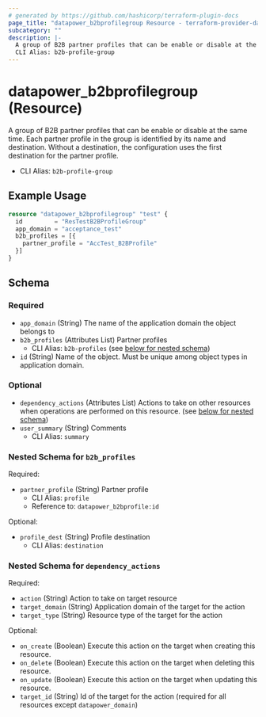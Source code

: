 ```yaml
---
# generated by https://github.com/hashicorp/terraform-plugin-docs
page_title: "datapower_b2bprofilegroup Resource - terraform-provider-datapower"
subcategory: ""
description: |-
  A group of B2B partner profiles that can be enable or disable at the same time. Each partner profile in the group is identified by its name and destination. Without a destination, the configuration uses the first destination for the partner profile.
  CLI Alias: b2b-profile-group
---
```


# datapower_b2bprofilegroup (Resource)

A group of B2B partner profiles that can be enable or disable at the same time. Each partner profile in the group is identified by its name and destination. Without a destination, the configuration uses the first destination for the partner profile.
  - CLI Alias: `b2b-profile-group`

## Example Usage

```terraform
resource "datapower_b2bprofilegroup" "test" {
  id         = "ResTestB2BProfileGroup"
  app_domain = "acceptance_test"
  b2b_profiles = [{
    partner_profile = "AccTest_B2BProfile"
  }]
}
```

<!-- schema generated by tfplugindocs -->
## Schema

### Required

- `app_domain` (String) The name of the application domain the object belongs to
- `b2b_profiles` (Attributes List) Partner profiles
  - CLI Alias: `b2b-profiles` (see [below for nested schema](#nestedatt--b2b_profiles))
- `id` (String) Name of the object. Must be unique among object types in application domain.

### Optional

- `dependency_actions` (Attributes List) Actions to take on other resources when operations are performed on this resource. (see [below for nested schema](#nestedatt--dependency_actions))
- `user_summary` (String) Comments
  - CLI Alias: `summary`

<a id="nestedatt--b2b_profiles"></a>
### Nested Schema for `b2b_profiles`

Required:

- `partner_profile` (String) Partner profile
  - CLI Alias: `profile`
  - Reference to: `datapower_b2bprofile:id`

Optional:

- `profile_dest` (String) Profile destination
  - CLI Alias: `destination`


<a id="nestedatt--dependency_actions"></a>
### Nested Schema for `dependency_actions`

Required:

- `action` (String) Action to take on target resource
- `target_domain` (String) Application domain of the target for the action
- `target_type` (String) Resource type of the target for the action

Optional:

- `on_create` (Boolean) Execute this action on the target when creating this resource.
- `on_delete` (Boolean) Execute this action on the target when deleting this resource.
- `on_update` (Boolean) Execute this action on the target when updating this resource.
- `target_id` (String) Id of the target for the action (required for all resources except `datapower_domain`)
